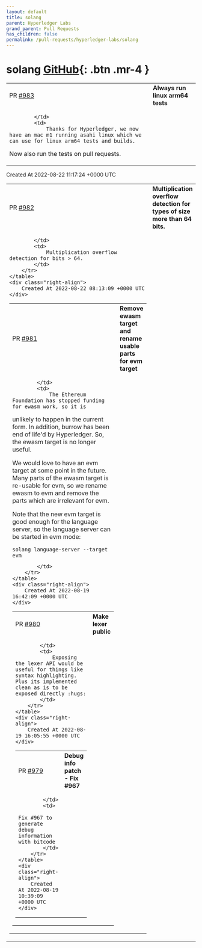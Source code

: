 ```yaml
---
layout: default
title: solang
parent: Hyperledger Labs
grand_parent: Pull Requests
has_children: false
permalink: /pull-requests/hyperledger-labs/solang
---
```


# solang <span class="fs-3 right-align">[GitHub](https://github.com/hyperledger-labs/solang){: .btn .mr-4 }</span>


<div>
    <table>
        <tr>
            <td>
                PR <a href="https://github.com/hyperledger-labs/solang/pull/983" class=".btn">#983</a>
            </td>
            <td>
                <b>
                    Always run linux arm64 tests
                </b>
            </td>
        </tr>
        <tr>
            <td>
                
            </td>
            <td>
                Thanks for Hyperledger, we now have an mac m1 running asahi linux which we can use for linux arm64 tests and builds.

Now also run the tests on pull requests.
            </td>
        </tr>
    </table>
    <div class="right-align">
        Created At 2022-08-22 11:17:24 +0000 UTC
    </div>
</div>

<div>
    <table>
        <tr>
            <td>
                PR <a href="https://github.com/hyperledger-labs/solang/pull/982" class=".btn">#982</a>
            </td>
            <td>
                <b>
                    Multiplication overflow detection for types of size more than 64 bits.
                </b>
            </td>
        </tr>
        <tr>
            <td>
                
            </td>
            <td>
                Multiplication overflow detection for bits > 64.
            </td>
        </tr>
    </table>
    <div class="right-align">
        Created At 2022-08-22 08:13:09 +0000 UTC
    </div>
</div>

<div>
    <table>
        <tr>
            <td>
                PR <a href="https://github.com/hyperledger-labs/solang/pull/981" class=".btn">#981</a>
            </td>
            <td>
                <b>
                    Remove ewasm target and rename usable parts for evm target
                </b>
            </td>
        </tr>
        <tr>
            <td>
                
            </td>
            <td>
                The Ethereum Foundation has stopped funding for ewasm work, so it is
unlikely to happen in the current form. In addition, burrow has been end
of life'd by Hyperledger. So, the ewasm target is no longer useful.

We would love to have an evm target at some point in the future. Many
parts of the ewasm target is re-usable for evm, so we rename ewasm to
evm and remove the parts which are irrelevant for evm.

Note that the new evm target is good enough for the language server, so
the language server can be started in evm mode:

```
solang language-server --target evm
```
            </td>
        </tr>
    </table>
    <div class="right-align">
        Created At 2022-08-19 16:42:09 +0000 UTC
    </div>
</div>

<div>
    <table>
        <tr>
            <td>
                PR <a href="https://github.com/hyperledger-labs/solang/pull/980" class=".btn">#980</a>
            </td>
            <td>
                <b>
                    Make lexer public
                </b>
            </td>
        </tr>
        <tr>
            <td>
                
            </td>
            <td>
                Exposing the lexer API would be useful for things like syntax highlighting. Plus its implemented clean as is to be exposed directly :hugs: 
            </td>
        </tr>
    </table>
    <div class="right-align">
        Created At 2022-08-19 16:05:55 +0000 UTC
    </div>
</div>

<div>
    <table>
        <tr>
            <td>
                PR <a href="https://github.com/hyperledger-labs/solang/pull/979" class=".btn">#979</a>
            </td>
            <td>
                <b>
                    Debug info patch - Fix #967
                </b>
            </td>
        </tr>
        <tr>
            <td>
                
            </td>
            <td>
                Fix #967 to generate debug information with bitcode
            </td>
        </tr>
    </table>
    <div class="right-align">
        Created At 2022-08-19 10:39:09 +0000 UTC
    </div>
</div>

